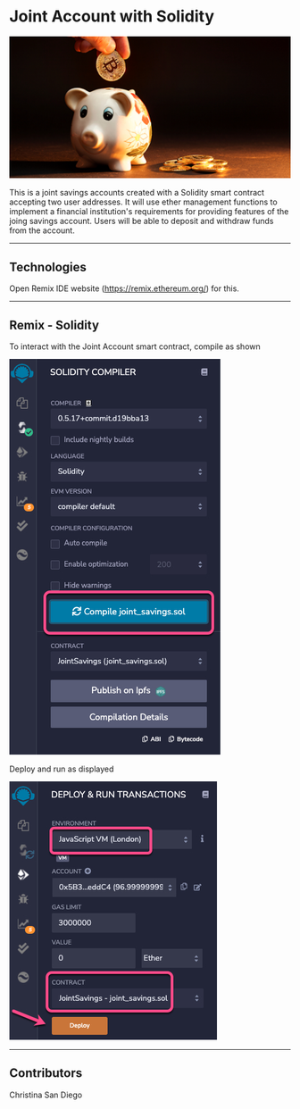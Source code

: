 # Joint Account with Solidity

![savings](images/savings.jpg)

This is a joint savings accounts created with a Solidity smart contract accepting two user addresses.  It will use ether management functions to implement a financial institution's requirements for providing features of the joing savings account.  Users will be able to deposit and withdraw funds from the account.

---

## Technologies

Open Remix IDE website (https://remix.ethereum.org/) for this.

---

## Remix - Solidity

To interact with the Joint Account smart contract, compile as shown

![compile](execution_results/compile.jpg)

Deploy and run as displayed

![deploy](execution_results/deploynrun.jpg)

---

## Contributors
Christina San Diego